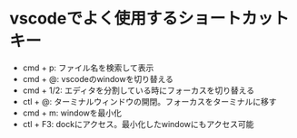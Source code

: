 # vscodeでよく使用するショートカットキー

- cmd + p: ファイル名を検索して表示
- cmd + @: vscodeのwindowを切り替える
- cmd + 1/2: エディタを分割している時にフォーカスを切り替える
- ctl + @: ターミナルウィンドウの開閉。フォーカスをターミナルに移す
- cmd + m: windowを最小化
- ctl + F3: dockにアクセス。最小化したwindowにもアクセス可能